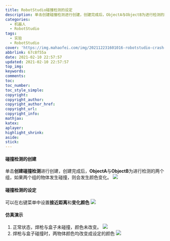 ```yaml
---
title: RobotStudio碰撞检测的设定
description: 单击创建碰撞检测进行创建，创建完成后，ObjectA与ObjectB为进行检测的两个组，如果两个组的物体发生碰撞，则会发生颜色变化。
categories:
  - 机器人
  - RobotStudio
tags:
  - 实验
  - RobotStudio
cover: 'https://img.mahaofei.com/img/202112231601016-robotstudio-crash-4.png'
abbrlink: 67c8f55a
date: 2021-02-10 22:57:57
updated: 2021-02-10 22:57:57
top_img:
keywords:
comments:
toc:
toc_number:
toc_style_simple:
copyright:
copyright_author:
copyright_author_href:
copyright_url:
copyright_info:
mathjax:
katex:
aplayer:
highlight_shrink:
aside:
stick:
---
```


#### 碰撞检测的创建
单击**创建碰撞检测**进行创建，创建完成后，**ObjectA**与**ObjectB**为进行检测的两个组，如果两个组的物体发生碰撞，则会发生颜色变化。
![](https://img.mahaofei.com/img/202112231600684-robotstudio-crash-1.png)

#### 碰撞检测的设定
可以在右键菜单中设置**接近距离**和**变化颜色**
![](https://img.mahaofei.com/img/202112231600582-robotstudio-crash-2.png)

#### 仿真演示
1. 正常状态，焊枪与盒子未碰撞，颜色未改变。
![](https://img.mahaofei.com/img/202112231600008-robotstudio-crash-3.png)
2. 焊枪与盒子碰撞时，两物体颜色均改变成设定的颜色
![](https://img.mahaofei.com/img/202112231601016-robotstudio-crash-4.png)
